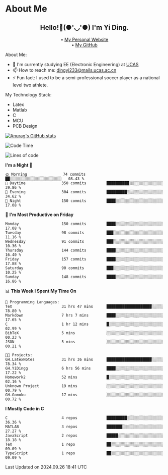 # About Me

<h2 style="text-align:center;"> Hello!👋(●'◡'●) I'm Yi Ding.</h2>

<div style="text-align:center;">
  • <a href="https://yidingg.github.io/YiDingg">My Personal Website</a><br>
  • <a href="https://github.com/YiDingg">My GitHub</a>
</div>

About Me:
- 🔭 I'm currently studying EE (Electronic Engineering) at [UCAS](https://www.ucas.ac.cn/)
- 📫 How to reach me: dingyi233@mails.ucas.ac.cn
- ⚡ Fun fact: I used to be a semi-professional soccer player as a national level two athlete.

My Technology Stack:
- Latex
- Matlab
- C
- MCU
- PCB Design

[![Anurag's GitHub stats](https://github-readme-stats.vercel.app/api?username=YiDingg)](https://github.com/anuraghazra/github-readme-stats)

<!--START_SECTION:waka-->
![Code Time](http://img.shields.io/badge/Code%20Time-514%20hrs%2039%20mins-blue)

![Lines of code](https://img.shields.io/badge/From%20Hello%20World%20I%27ve%20Written-593.0%20thousand%20lines%20of%20code-blue)

**I'm a Night 🦉** 

```text
🌞 Morning                74 commits          ██░░░░░░░░░░░░░░░░░░░░░░░   08.43 % 
🌆 Daytime                350 commits         ██████████░░░░░░░░░░░░░░░   39.86 % 
🌃 Evening                304 commits         █████████░░░░░░░░░░░░░░░░   34.62 % 
🌙 Night                  150 commits         ████░░░░░░░░░░░░░░░░░░░░░   17.08 % 
```
📅 **I'm Most Productive on Friday** 

```text
Monday                   150 commits         ████░░░░░░░░░░░░░░░░░░░░░   17.08 % 
Tuesday                  98 commits          ███░░░░░░░░░░░░░░░░░░░░░░   11.16 % 
Wednesday                91 commits          ███░░░░░░░░░░░░░░░░░░░░░░   10.36 % 
Thursday                 144 commits         ████░░░░░░░░░░░░░░░░░░░░░   16.40 % 
Friday                   157 commits         ████░░░░░░░░░░░░░░░░░░░░░   17.88 % 
Saturday                 90 commits          ███░░░░░░░░░░░░░░░░░░░░░░   10.25 % 
Sunday                   148 commits         ████░░░░░░░░░░░░░░░░░░░░░   16.86 % 
```


📊 **This Week I Spent My Time On** 

```text
💬 Programming Languages: 
TeX                      31 hrs 47 mins      ████████████████████░░░░░   78.80 % 
Markdown                 7 hrs 7 mins        ████░░░░░░░░░░░░░░░░░░░░░   17.65 % 
C                        1 hr 12 mins        █░░░░░░░░░░░░░░░░░░░░░░░░   02.99 % 
BibTeX                   5 mins              ░░░░░░░░░░░░░░░░░░░░░░░░░   00.23 % 
JSON                     5 mins              ░░░░░░░░░░░░░░░░░░░░░░░░░   00.21 % 

🐱‍💻 Projects: 
GH.LatexNotes            31 hrs 36 mins      ████████████████████░░░░░   78.34 % 
GH.YiDingg               6 hrs 56 mins       ████░░░░░░░░░░░░░░░░░░░░░   17.22 % 
Homework2                52 mins             █░░░░░░░░░░░░░░░░░░░░░░░░   02.16 % 
Unknown Project          19 mins             ░░░░░░░░░░░░░░░░░░░░░░░░░   00.79 % 
GH.Gomoku                17 mins             ░░░░░░░░░░░░░░░░░░░░░░░░░   00.72 % 
```

**I Mostly Code in C** 

```text
C                        4 repos             █████████░░░░░░░░░░░░░░░░   36.36 % 
MATLAB                   3 repos             ███████░░░░░░░░░░░░░░░░░░   27.27 % 
JavaScript               2 repos             █████░░░░░░░░░░░░░░░░░░░░   18.18 % 
TeX                      1 repo              ██░░░░░░░░░░░░░░░░░░░░░░░   09.09 % 
TypeScript               1 repo              ██░░░░░░░░░░░░░░░░░░░░░░░   09.09 % 
```




 Last Updated on 2024.09.26 18:41 UTC
<!--END_SECTION:waka-->
